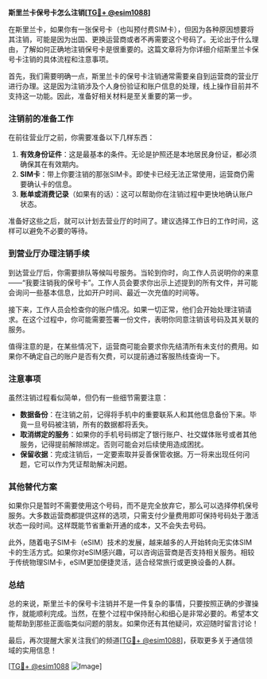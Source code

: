 **斯里兰卡保号卡怎么注销[[TG💪+ @esim1088](https://t.me/s/esim1088)]**

在斯里兰卡，如果你有一张保号卡（也叫预付费SIM卡），但因为各种原因想要将其注销，可能是因为出国、更换运营商或者不再需要这个号码了。无论出于什么理由，了解如何正确地注销保号卡是很重要的。这篇文章将为你详细介绍斯里兰卡保号卡注销的具体流程和注意事项。

首先，我们需要明确一点，斯里兰卡的保号卡注销通常需要亲自到运营商的营业厅进行办理。这是因为注销涉及个人身份验证和账户信息的处理，线上操作目前并不支持这一功能。因此，准备好相关材料是至关重要的第一步。

### 注销前的准备工作

在前往营业厅之前，你需要准备以下几样东西：

1. **有效身份证件**：这是最基本的条件。无论是护照还是本地居民身份证，都必须确保其在有效期内。
2. **SIM卡**：带上你要注销的那张SIM卡。即使卡已经无法正常使用，运营商仍需要确认卡的信息。
3. **账单或消费记录**（如果有的话）：这可以帮助你在注销过程中更快地确认账户状态。

准备好这些之后，就可以计划去营业厅的时间了。建议选择工作日的工作时间，这样可以避免不必要的等待。

### 到营业厅办理注销手续

到达营业厅后，你需要排队等候叫号服务。当轮到你时，向工作人员说明你的来意——“我要注销我的保号卡”。工作人员会要求你出示上述提到的所有文件，并可能会询问一些基本信息，比如开户时间、最近一次充值的时间等。

接下来，工作人员会检查你的账户情况。如果一切正常，他们会开始处理注销请求。在这个过程中，你可能需要签署一份文件，表明你同意注销该号码及其关联的服务。

值得注意的是，在某些情况下，运营商可能会要求你先结清所有未支付的费用。如果你不确定自己的账户是否有欠费，可以提前通过客服热线查询一下。

### 注意事项

虽然注销过程看似简单，但仍有一些细节需要注意：

- **数据备份**：在注销之前，记得将手机中的重要联系人和其他信息备份下来。毕竟一旦号码被注销，所有的数据都将丢失。
- **取消绑定的服务**：如果你的手机号码绑定了银行账户、社交媒体账号或者其他服务，记得提前解除绑定。否则可能会对后续使用造成困扰。
- **保留收据**：完成注销后，一定要索取并妥善保管收据。万一将来出现任何问题，它可以作为凭证帮助解决问题。

### 其他替代方案

如果你只是暂时不需要使用这个号码，而不是完全放弃它，那么可以选择停机保号服务。大多数运营商都提供这样的选项，只需支付少量费用即可保持号码处于激活状态一段时间。这样既能节省重新开通的成本，又不会失去号码。

此外，随着电子SIM卡（eSIM）技术的发展，越来越多的人开始转向无实体SIM卡的生活方式。如果你对eSIM感兴趣，可以咨询运营商是否支持相关服务。相较于传统物理SIM卡，eSIM更加便捷灵活，适合经常旅行或更换设备的人群。

### 总结

总的来说，斯里兰卡的保号卡注销并不是一件复杂的事情，只要按照正确的步骤操作，就能顺利完成。当然，在整个过程中保持耐心和细心是非常必要的。希望本文能帮助到那些正面临类似问题的朋友。如果你还有其他疑问，欢迎随时留言讨论！

最后，再次提醒大家关注我们的频道[[TG💪+ @esim1088](https://t.me/s/esim1088)]，获取更多关于通信领域的实用信息！ 

[[TG💪+ @esim1088](https://t.me/s/esim1088) ![Image](https://i.postimg.cc/4NQfJmqS/Snipaste-2025-05-13-00-14-12.png)]